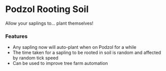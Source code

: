 # Podzol Rooting Soil<!--$headerTitle--><!--$pmc:delete-->

Allow your saplings to... plant themselves!<!--$pmc:headerSize-->

### Features
- Any sapling now will auto-plant when on Podzol for a while
- The time taken for a sapling to be rooted in soil is random and affected by random tick speed
- Can be used to improve tree farm automation
